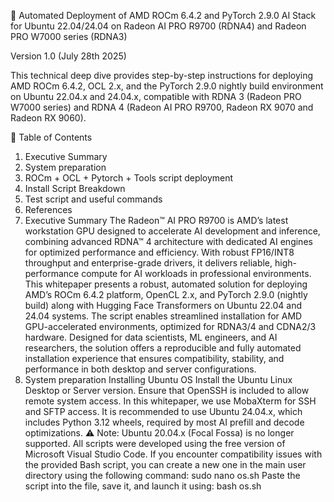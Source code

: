 🧠 Automated Deployment of AMD ROCm 6.4.2 and PyTorch 2.9.0 AI Stack for Ubuntu 22.04/24.04
on Radeon AI PRO R9700 (RDNA4) and Radeon PRO W7000 series (RDNA3)

Version 1.0 (July 28th 2025)

This technical deep dive provides step-by-step instructions for deploying AMD ROCm 6.4.2,
OCL 2.x, and the PyTorch 2.9.0 nightly build environment on Ubuntu 22.04.x and 24.04.x,
compatible with RDNA 3 (Radeon PRO W7000 series) and RDNA 4 (Radeon AI PRO R9700, Radeon RX 9070
and Radeon RX 9060).


📄 Table of Contents

1.	Executive Summary
2.	System preparation
3.	ROCm + OCL + Pytorch + Tools script deployment
4.	Install Script Breakdown
5.	Test script and useful commands
6.	References
 
1. Executive Summary
The Radeon™ AI PRO R9700 is AMD’s latest workstation GPU designed to accelerate AI development and inference, combining advanced RDNA™ 4 architecture with dedicated AI engines for optimized performance and efficiency. With robust FP16/INT8 throughput and enterprise-grade drivers, it delivers reliable, high-performance compute for AI workloads in professional environments.
This whitepaper presents a robust, automated solution for deploying AMD’s ROCm 6.4.2 platform, OpenCL 2.x, and PyTorch 2.9.0 (nightly build) along with Hugging Face Transformers on Ubuntu 22.04 and 24.04 systems. The script enables streamlined installation for AMD GPU-accelerated environments, optimized for RDNA3/4 and CDNA2/3 hardware. Designed for data scientists, ML engineers, and AI researchers, the solution offers a reproducible and fully automated installation experience that ensures compatibility, stability, and performance in both desktop and server configurations.
 
2. System preparation
Installing Ubuntu OS
Install the Ubuntu Linux Desktop or Server version. Ensure that OpenSSH is included to allow remote system access. In this whitepaper, we use MobaXterm for SSH and SFTP access.
It is recommended to use Ubuntu 24.04.x, which includes Python 3.12 wheels, required by most AI prefill and decode optimizations.
⚠️ Note: Ubuntu 20.04.x (Focal Fossa) is no longer supported.
All scripts were developed using the free version of Microsoft Visual Studio Code.
If you encounter compatibility issues with the provided Bash script, you can create a new one in the main user directory using the following command:
sudo nano os.sh
Paste the script into the file, save it, and launch it using:
bash os.sh
